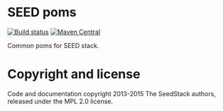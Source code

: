 # SEED poms 

[![Build status](https://travis-ci.org/seedstack/poms.svg?branch=master)](https://travis-ci.org/seedstack/poms) [![Maven Central](https://maven-badges.herokuapp.com/maven-central/org.seedstack/poms/badge.svg?style=flat)](https://maven-badges.herokuapp.com/maven-central/org.seedstack/poms)

Common poms for SEED stack.

# Copyright and license

Code and documentation copyright 2013-2015 The SeedStack authors, released under the MPL 2.0 license.
